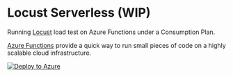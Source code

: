 # Locust Serverless (WIP)
Running [Locust](https://locust.io/) load test on Azure Functions under a Consumption Plan.

[Azure Functions](https://docs.microsoft.com/en-us/azure/azure-functions/functions-overview) provide a quick way to run small pieces of code on a highly scalable cloud infrastructure.  

[![Deploy to Azure](http://azuredeploy.net/deploybutton.png)](https://azuredeploy.net/)
